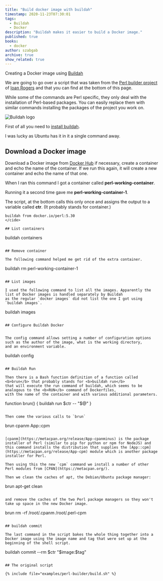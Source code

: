 ```yaml
---
title: "Build docker image with buildah"
timestamp: 2020-11-23T07:30:01
tags:
  - Buildah
  - Docker
description: "Buildah makes it easier to build a Docker image."
published: true
books:
  - docker
author: szabgab
archive: true
show_related: true
---
```



Creating a Docker image using [Buildah](https://buildah.io/)

We are going to go over a script that was taken from the [Perl builder project](https://gitlab.com/ioanrogers/perl-builder)
of [Ioan Rogers](https://www.linkedin.com/in/ioanrogers/) and that you can find at the bottom of this page.

While some of the commands are Perl specific, they only deal with the installation of Perl-based packages.
You can easily replace them with similar commands installing the packages of the project you work on.


<img src="/img/buildah.png" alt="Buildah logo" />

First of all you need to [install buildah](https://github.com/containers/buildah/blob/master/install.md).

I was lucky as Ubuntu has it in it a single command away.


## Download a Docker image

Download a Docker image from [Docker Hub](https://hub.docker.com/) if necessary, create a container and echo the name of the container.
If we run this again, it will create a new container and echo the name of that one.

When I ran this command I got a container called <b>perl-working-container</b>.

Running it a second time gave me <b>perl-working-container-1</b>.

The script, at the bottom calls this only once and assigns the output to a variable called <b>ctr</b>. (It probably stands for container.)

```
buildah from docker.io/perl:5.30
</cide>

## List containers

```
buildah containers
```

## Remove container

The following command helped me get rid of the extra container.

```
buildah rm perl-working-container-1
```

## List images

I used the following command to list all the images. Apparently the list of Docker images is handled separately by Buildah
as the regular `docker images` did not list the one I got using `buildah images`.

```
buildah images
```

## Configure Buildah Docker


The config command allows setting a number of configuration options such as the author of the image, what is the working directory,
and an environment variable.

```
buildah config
```

## Buildah Run

Then there is a Bash function definition of a function called <b>brun</b> that probably stands for <b>buildah run</b>
that will execute the run command of buildah, which seems to be analogous to the <b>RUN</b> command of Dockerfiles,
with the name of the container and with various additional parameters.

```
function brun() {
  buildah run $ctr -- "$@"
}
```

Then come the various calls to `brun`

```
brun cpanm App::cpm
```

[cpanm](https://metacpan.org/release/App-cpanminus) is the package installer of Perl (similar to pip for python or npm for NodeJS) and
this command installs the distribution that supplies the [App::cpm](https://metacpan.org/release/App-cpm) module which is another package
installer for Perl.

Then using this the new `cpm` command we install a number of other Perl modules from [CPAN](https://metacpan.org/).

Then we clean the caches of apt, the Debian/Ubuntu package manager:

```
brun apt-get clean
```

and remove the caches of the two Perl package managers so they won't take up space in the new Docker image.

```
brun rm -rf /root/.cpanm /root/.perl-cpm
```

## buildah commit

The last command in the script bakes the whole thing together into a Docker image using the image name and tag that were set up at the beginning of the shell script.

```
buildah commit --rm $ctr "$image:$tag"
```

## The original script

{% include file="examples/perl-builder/build.sh" %}

